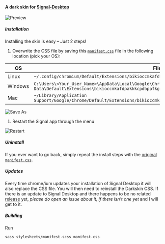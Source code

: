 #### A dark skin for [Signal-Desktop](https://github.com/WhisperSystems/Signal-Desktop)
![Preview](https://raw.github.com/grandchild/Signal-Desktop-Darkskin/master/img/screenshot.png)


##### Installation
Installing the skin is easy – Just 2 steps!

1. Overwrite the CSS file by saving this [`manifest.css`](https://raw.github.com/grandchild/Signal-Desktop-Darkskin/master/manifest.css) file in the following location (pick your OS):

 OS  | File Location
--- | -------------
Linux   | `~/.config/chromium/Default/Extensions/bikioccmkafdpakkkcpdbppfkghcmihk/0.12.5_0/stylesheets/manifest.css`
Windows | `C:\Users\<Your_User_Name>\AppData\Local\Google\Chrome\User Data\Default\Extensions\bikioccmkafdpakkkcpdbppfkghcmihk\0.12.5_0\stylesheets\manifest.css`
Mac     | `~/Library/Application Support/Google/Chrome/Default/Extensions/bikioccmkafdpakkkcpdbppfkghcmihk/0.12.5_0/stylesheets/manifest.css`

 ![Save As](https://raw.github.com/grandchild/Signal-Desktop-Darkskin/master/img/install.png)

1. Restart the Signal app through the menu

 ![Restart](https://raw.github.com/grandchild/Signal-Desktop-Darkskin/master/img/restart.png)

##### Uninstall
If you ever want to go back, simply repeat the install steps with the [original `manifest.css`](https://github.com/WhisperSystems/Signal-Desktop/raw/v0.12.5/stylesheets/manifest.css).

##### Updates
Every time chrome/ium updates your installation of Signal Desktop it will also replace the CSS file. You will then need to reinstall the Darkskin CSS. If there is an update to Signal Desktop and there happens to be no related [release](https://github.com/grandchild/Signal-Desktop-Darkskin/releases) yet, *please do open an issue about it, if there isn't one yet* and I will get to it.


##### Building
Run
```
sass stylesheets/manifest.scss manifest.css
```
